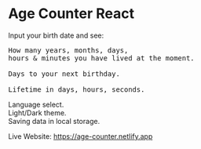 # Age Counter React

 Input your birth date and see:
    <pre>How many years, months, days, hours & minutes you have lived at the moment.  
    Days to your next birthday.  
    Lifetime in days, hours, seconds.</pre>
    
  Language select.  
  Light/Dark theme.  
  Saving data in local storage.  


Live Website: 
https://age-counter.netlify.app

